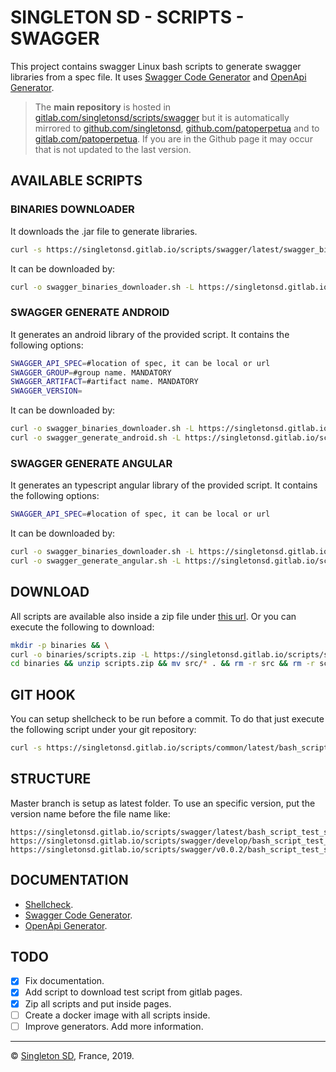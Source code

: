 # SINGLETON SD - SCRIPTS - SWAGGER

This project contains swagger Linux bash scripts to generate swagger libraries from a spec file.
It uses [Swagger Code Generator](https://github.com/swagger-api/swagger-codegen) and [OpenApi Generator](https://github.com/OpenAPITools/openapi-generator).

> The **main repository** is hosted in [gitlab.com/singletonsd/scripts/swagger](https://gitlab.com/singletonsd/scripts/swagger.git) but it is automatically mirrored to [github.com/singletonsd](https://github.com/singletonsd/scripts-swagger.git), [github.com/patoperpetua](https://github.com/patoperpetua/scripts-swagger.git) and to [gitlab.com/patoperpetua](https://gitlab.com/patoperpetua/scripts-swagger.git). If you are in the Github page it may occur that is not updated to the last version.

## AVAILABLE SCRIPTS

### BINARIES DOWNLOADER

It downloads the .jar file to generate libraries.

```bash
curl -s https://singletonsd.gitlab.io/scripts/swagger/latest/swagger_binaries_dowloader.sh | bash /dev/stdin
```

It can be downloaded by:

```bash
curl -o swagger_binaries_downloader.sh -L https://singletonsd.gitlab.io/scripts/swagger/latest/swagger_binaries_dowloader.sh
```

### SWAGGER GENERATE ANDROID

It generates an android library of the provided script. It contains the following options:

```bash
SWAGGER_API_SPEC=#location of spec, it can be local or url
SWAGGER_GROUP=#group name. MANDATORY
SWAGGER_ARTIFACT=#artifact name. MANDATORY
SWAGGER_VERSION=
```

It can be downloaded by:

```bash
curl -o swagger_binaries_downloader.sh -L https://singletonsd.gitlab.io/scripts/swagger/latest/swagger_binaries_dowloader.sh && \
curl -o swagger_generate_android.sh -L https://singletonsd.gitlab.io/scripts/swagger/latest/swagger_generate_android.sh
```

### SWAGGER GENERATE ANGULAR

It generates an typescript angular library of the provided script. It contains the following options:

```bash
SWAGGER_API_SPEC=#location of spec, it can be local or url
```

It can be downloaded by:

```bash
curl -o swagger_binaries_downloader.sh -L https://singletonsd.gitlab.io/scripts/swagger/latest/swagger_binaries_dowloader.sh && \
curl -o swagger_generate_angular.sh -L https://singletonsd.gitlab.io/scripts/swagger/latest/swagger_generate_angular.sh
```

## DOWNLOAD

All scripts are available also inside a zip file under [this url](https://singletonsd.gitlab.io/scripts/swagger/latest/scripts.zip). Or you can execute the following to download:

```bash
mkdir -p binaries && \
curl -o binaries/scripts.zip -L https://singletonsd.gitlab.io/scripts/swagger/latest/scripts.zip && \
cd binaries && unzip scripts.zip && mv src/* . && rm -r src && rm -r scripts.zip && cd ..
```

## GIT HOOK

You can setup shellcheck to be run before a commit. To do that just execute the following script under your git repository:

```bash
curl -s https://singletonsd.gitlab.io/scripts/common/latest/bash_script_test_hook_installer.sh | bash /dev/stdin
```

## STRUCTURE

Master branch is setup as latest folder. To use an specific version, put the version name before the file name like:

```url
https://singletonsd.gitlab.io/scripts/swagger/latest/bash_script_test_standalone.sh
https://singletonsd.gitlab.io/scripts/swagger/develop/bash_script_test_standalone.sh
https://singletonsd.gitlab.io/scripts/swagger/v0.0.2/bash_script_test_standalone.sh
```

## DOCUMENTATION

- [Shellcheck](https://github.com/koalaman/shellcheck).
- [Swagger Code Generator](https://github.com/swagger-api/swagger-codegen).
- [OpenApi Generator](https://github.com/OpenAPITools/openapi-generator).

## TODO

- [X] Fix documentation.
- [X] Add script to download test script from gitlab pages.
- [X] Zip all scripts and put inside pages.
- [ ] Create a docker image with all scripts inside.
- [ ] Improve generators. Add more information.

----------------------

© [Singleton SD](http://www.singletonsd.com), France, 2019.
